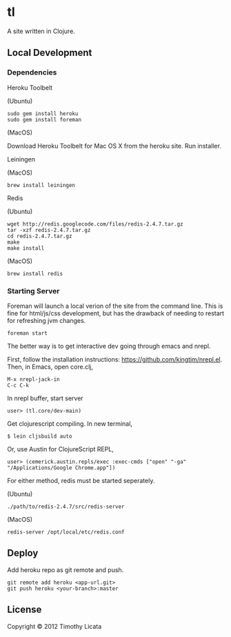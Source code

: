 # tl
A site written in Clojure.

## Local Development

### Dependencies

Heroku Toolbelt

(Ubuntu)

    sudo gem install heroku
    sudo gem install foreman

(MacOS)

Download Heroku Toolbelt for Mac OS X from the heroku site. Run installer.

Leiningen

(MacOS)

    brew install leiningen

Redis

(Ubuntu)

    wget http://redis.googlecode.com/files/redis-2.4.7.tar.gz
    tar -xzf redis-2.4.7.tar.gz
    cd redis-2.4.7.tar.gz
    make
    make install

(MacOS)

    brew install redis

### Starting Server

Foreman will launch a local verion of the site
from the command line. This is fine for html/js/css
development, but has the drawback of needing to
restart for refreshing jvm changes.

    foreman start

The better way is to get interactive dev going
through emacs and nrepl.

First, follow the installation instructions: https://github.com/kingtim/nrepl.el.
Then, in Emacs, open core.clj,

    M-x nrepl-jack-in
    C-c C-k

In nrepl buffer, start server

    user> (tl.core/dev-main)

Get clojurescript compiling. In new terminal,

    $ lein cljsbuild auto

Or, use Austin for ClojureScript REPL,

    user> (cemerick.austin.repls/exec :exec-cmds ["open" "-ga" "/Applications/Google Chrome.app"])

For either method, redis must be started seperately.

(Ubuntu)

    ./path/to/redis-2.4.7/src/redis-server

(MacOS)

    redis-server /opt/local/etc/redis.conf

## Deploy

Add heroku repo as git remote and push.

    git remote add heroku <app-url.git>
    git push heroku <your-branch>:master

## License
Copyright &copy; 2012 Timothy Licata
